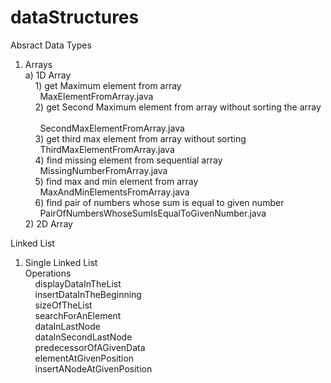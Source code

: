 # dataStructures
Absract Data Types 
1) Arrays <br/>
    a) 1D Array <br/> 
    &nbsp;&nbsp;&nbsp; 1) get Maximum element from array <br/>
    &nbsp;&nbsp;&nbsp;&nbsp;&nbsp;&nbsp;MaxElementFromArray.java <br/>
    &nbsp;&nbsp;&nbsp;    2) get Second Maximum element from array without sorting the array <br/>  
    &nbsp;&nbsp;&nbsp;&nbsp;&nbsp;&nbsp;SecondMaxElementFromArray.java <br/>
    &nbsp;&nbsp;&nbsp;    3) get third max element from array without sorting <br/>
    &nbsp;&nbsp;&nbsp;&nbsp;&nbsp;&nbsp;ThirdMaxElementFromArray.java <br/>
    &nbsp;&nbsp;&nbsp;    4) find missing element from sequential array <br/>
    &nbsp;&nbsp;&nbsp;&nbsp;&nbsp;&nbsp;MissingNumberFromArray.java <br/>
    &nbsp;&nbsp;&nbsp;    5) find max and min element from array <br/>
    &nbsp;&nbsp;&nbsp;&nbsp;&nbsp;&nbsp;MaxAndMinElementsFromArray.java <br/>
    &nbsp;&nbsp;&nbsp;    6) find pair of numbers whose sum is equal to given number <br/>
    &nbsp;&nbsp;&nbsp;&nbsp;&nbsp;&nbsp;PairOfNumbersWhoseSumIsEqualToGivenNumber.java <br/>
    2) 2D Array <br/>
    
Linked List
1) Single Linked List <br/>
    Operations <br/>
    &nbsp;&nbsp;&nbsp; displayDataInTheList <br/>
    &nbsp;&nbsp;&nbsp; insertDataInTheBeginning <br/>
    &nbsp;&nbsp;&nbsp; sizeOfTheList <br/>
    &nbsp;&nbsp;&nbsp; searchForAnElement <br/>
    &nbsp;&nbsp;&nbsp; dataInLastNode <br/>
    &nbsp;&nbsp;&nbsp; dataInSecondLastNode <br/>
    &nbsp;&nbsp;&nbsp; predecessorOfAGivenData <br/>
    &nbsp;&nbsp;&nbsp; elementAtGivenPosition <br/>
    &nbsp;&nbsp;&nbsp; insertANodeAtGivenPosition <br/>
        
